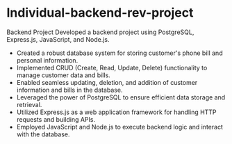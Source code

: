 # Individual-backend-rev-project
Backend Project
Developed a backend project using PostgreSQL, Express.js, JavaScript, and Node.js.
- Created a robust database system for storing customer's phone bill and personal information.
- Implemented CRUD (Create, Read, Update, Delete) functionality to manage customer data and bills.
- Enabled seamless updating, deletion, and addition of customer information and bills in the database.
- Leveraged the power of PostgreSQL to ensure efficient data storage and retrieval.
- Utilized Express.js as a web application framework for handling HTTP requests and building APIs.
- Employed JavaScript and Node.js to execute backend logic and interact with the database.
